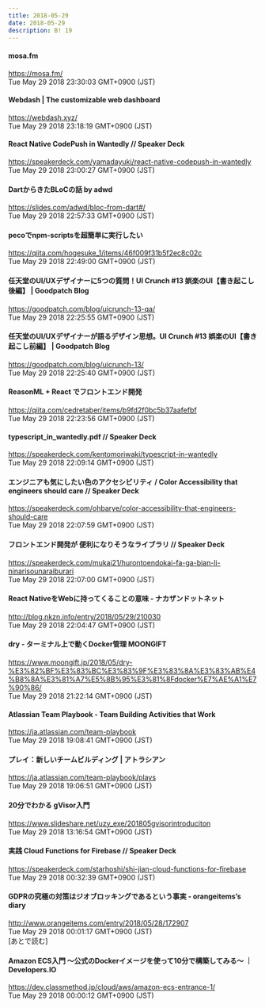 ```yaml
---
title: 2018-05-29
date: 2018-05-29
description: B! 19
---
```


#### mosa.fm
https://mosa.fm/<br>
Tue May 29 2018 23:30:03 GMT+0900 (JST)<br>


#### Webdash | The customizable web dashboard
https://webdash.xyz/<br>
Tue May 29 2018 23:18:19 GMT+0900 (JST)<br>


#### React Native CodePush in Wantedly // Speaker Deck
https://speakerdeck.com/yamadayuki/react-native-codepush-in-wantedly<br>
Tue May 29 2018 23:00:27 GMT+0900 (JST)<br>


#### DartからきたBLoCの話 by adwd
https://slides.com/adwd/bloc-from-dart#/<br>
Tue May 29 2018 22:57:33 GMT+0900 (JST)<br>


#### pecoでnpm-scriptsを超簡単に実行したい
https://qiita.com/hogesuke_1/items/46f009f31b5f2ec8c02c<br>
Tue May 29 2018 22:49:00 GMT+0900 (JST)<br>


#### 任天堂のUI/UXデザイナーに5つの質問！UI Crunch #13 娯楽のUI【書き起こし後編】 | Goodpatch Blog
https://goodpatch.com/blog/uicrunch-13-qa/<br>
Tue May 29 2018 22:25:55 GMT+0900 (JST)<br>


#### 任天堂のUI/UXデザイナーが語るデザイン思想。UI Crunch #13 娯楽のUI【書き起こし前編】 | Goodpatch Blog
https://goodpatch.com/blog/uicrunch-13/<br>
Tue May 29 2018 22:25:40 GMT+0900 (JST)<br>


#### ReasonML + React でフロントエンド開発
https://qiita.com/cedretaber/items/b9fd2f0bc5b37aafefbf<br>
Tue May 29 2018 22:23:56 GMT+0900 (JST)<br>


#### typescript_in_wantedly.pdf // Speaker Deck
https://speakerdeck.com/kentomoriwaki/typescript-in-wantedly<br>
Tue May 29 2018 22:09:14 GMT+0900 (JST)<br>


#### エンジニアも気にしたい色のアクセシビリティ / Color Accessibility that engineers should care // Speaker Deck
https://speakerdeck.com/ohbarye/color-accessibility-that-engineers-should-care<br>
Tue May 29 2018 22:07:59 GMT+0900 (JST)<br>


#### フロントエンド開発が 便利になりそうなライブラリ // Speaker Deck
https://speakerdeck.com/mukai21/hurontoendokai-fa-ga-bian-li-ninarisounaraiburari<br>
Tue May 29 2018 22:07:00 GMT+0900 (JST)<br>


#### React NativeをWebに持ってくることの意味 - ナカザンドットネット
http://blog.nkzn.info/entry/2018/05/29/210030<br>
Tue May 29 2018 22:04:47 GMT+0900 (JST)<br>


#### dry - ターミナル上で動くDocker管理 MOONGIFT
https://www.moongift.jp/2018/05/dry-%E3%82%BF%E3%83%BC%E3%83%9F%E3%83%8A%E3%83%AB%E4%B8%8A%E3%81%A7%E5%8B%95%E3%81%8Fdocker%E7%AE%A1%E7%90%86/<br>
Tue May 29 2018 21:22:14 GMT+0900 (JST)<br>


#### Atlassian Team Playbook - Team Building Activities that Work
https://ja.atlassian.com/team-playbook<br>
Tue May 29 2018 19:08:41 GMT+0900 (JST)<br>


#### プレイ：新しいチームビルディング | アトラシアン
https://ja.atlassian.com/team-playbook/plays<br>
Tue May 29 2018 19:06:51 GMT+0900 (JST)<br>


#### 20分でわかる gVisor入門
https://www.slideshare.net/uzy_exe/201805gvisorintroduciton<br>
Tue May 29 2018 13:16:54 GMT+0900 (JST)<br>


#### 実践 Cloud Functions for Firebase // Speaker Deck
https://speakerdeck.com/starhoshi/shi-jian-cloud-functions-for-firebase<br>
Tue May 29 2018 00:32:39 GMT+0900 (JST)<br>


#### GDPRの究極の対策はジオブロッキングであるという事実 - orangeitems’s diary
http://www.orangeitems.com/entry/2018/05/28/172907<br>
Tue May 29 2018 00:01:17 GMT+0900 (JST)<br>
[あとで読む]


#### Amazon ECS入門 〜公式のDockerイメージを使って10分で構築してみる〜 ｜ Developers.IO
https://dev.classmethod.jp/cloud/aws/amazon-ecs-entrance-1/<br>
Tue May 29 2018 00:00:12 GMT+0900 (JST)<br>


